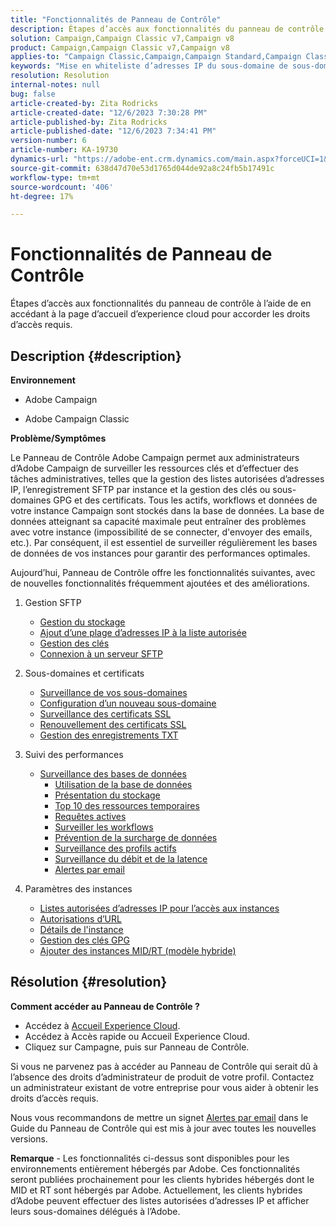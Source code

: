 ```yaml
---
title: "Fonctionnalités de Panneau de Contrôle"
description: Étapes d’accès aux fonctionnalités du panneau de contrôle
solution: Campaign,Campaign Classic v7,Campaign v8
product: Campaign,Campaign Classic v7,Campaign v8
applies-to: "Campaign Classic,Campaign,Campaign Standard,Campaign Classic v7,Campaign v8"
keywords: "Mise en whiteliste d’adresses IP du sous-domaine de sous-domaine clé KCS,gpg liste autorisée liste autorisée liste autorisée liste autorisée de flux de données délégation cname csr ssl sftp débit de surveillance des autorisations d’URL txt"
resolution: Resolution
internal-notes: null
bug: false
article-created-by: Zita Rodricks
article-created-date: "12/6/2023 7:30:28 PM"
article-published-by: Zita Rodricks
article-published-date: "12/6/2023 7:34:41 PM"
version-number: 6
article-number: KA-19730
dynamics-url: "https://adobe-ent.crm.dynamics.com/main.aspx?forceUCI=1&pagetype=entityrecord&etn=knowledgearticle&id=988765e3-6d94-ee11-be37-6045bd006a22"
source-git-commit: 638d47d70e53d1765d044de92a8c24fb5b17491c
workflow-type: tm+mt
source-wordcount: '406'
ht-degree: 17%

---
```


# Fonctionnalités de Panneau de Contrôle


Étapes d’accès aux fonctionnalités du panneau de contrôle à l’aide de en accédant à la page d’accueil d’experience cloud pour accorder les droits d’accès requis.

## Description {#description}


<b>Environnement</b>

- Adobe Campaign

- Adobe Campaign Classic

<b>Problème/Symptômes</b>

Le Panneau de Contrôle Adobe Campaign permet aux administrateurs d’Adobe Campaign de surveiller les ressources clés et d’effectuer des tâches administratives, telles que la gestion des listes autorisées d’adresses IP, l’enregistrement SFTP par instance et la gestion des clés ou sous-domaines GPG et des certificats. Tous les actifs, workflows et données de votre instance Campaign sont stockés dans la base de données. La base de données atteignant sa capacité maximale peut entraîner des problèmes avec votre instance (impossibilité de se connecter, d&#39;envoyer des emails, etc.). Par conséquent, il est essentiel de surveiller régulièrement les bases de données de vos instances pour garantir des performances optimales.

Aujourd’hui, Panneau de Contrôle offre les fonctionnalités suivantes, avec de nouvelles fonctionnalités fréquemment ajoutées et des améliorations.

1. Gestion SFTP
   - [Gestion du stockage](https://experienceleague.adobe.com/docs/control-panel/using/sftp-management/sftp-storage-management.html?lang=en)
   - [Ajout d’une plage d’adresses IP à la liste autorisée](https://experienceleague.adobe.com/docs/control-panel/using/sftp-management/ip-range-allow-listing.html?lang=en)
   - [Gestion des clés](https://experienceleague.adobe.com/docs/control-panel/using/sftp-management/key-management.html?lang=en)
   - [Connexion à un serveur SFTP](https://experienceleague.adobe.com/docs/control-panel/using/sftp-management/logging-into-sftp-server.html?lang=en)
2. Sous-domaines et certificats
   - [Surveillance de vos sous-domaines](https://experienceleague.adobe.com/docs/control-panel/using/subdomains-and-certificates/monitoring-subdomains.html?lang=en)
   - [Configuration d’un nouveau sous-domaine](https://experienceleague.adobe.com/docs/control-panel/using/subdomains-and-certificates/setting-up-new-subdomain.html?lang=fr)
   - [Surveillance des certificats SSL](https://experienceleague.adobe.com/docs/control-panel/using/subdomains-and-certificates/monitoring-ssl-certificates.html?lang=en)
   - [Renouvellement des certificats SSL](https://experienceleague.adobe.com/docs/control-panel/using/subdomains-and-certificates/renewing-subdomain-certificate.html?lang=fr)
   - [Gestion des enregistrements TXT](https://experienceleague.adobe.com/docs/control-panel/using/subdomains-and-certificates/managing-txt-records.html?lang=en)
3. Suivi des performances
   - [Surveillance des bases de données](https://experienceleague.adobe.com/docs/control-panel/using/performance-monitoring/database-monitoring/database-monitoring.html?lang=fr)
      - [Utilisation de la base de données](https://experienceleague.adobe.com/docs/control-panel/using/performance-monitoring/database-monitoring/database-utilization.html?lang=en)
      - [Présentation du stockage](https://experienceleague.adobe.com/docs/control-panel/using/performance-monitoring/database-monitoring/database-storage-overview.html?lang=en)
      - [Top 10 des ressources temporaires](https://experienceleague.adobe.com/docs/control-panel/using/performance-monitoring/database-monitoring/database-top-ten-resources.html?lang=en)
      - [Requêtes actives](https://experienceleague.adobe.com/docs/control-panel/using/performance-monitoring/database-monitoring/database-active-queries.html?lang=en)
      - [Surveiller les workflows](https://experienceleague.adobe.com/docs/control-panel/using/performance-monitoring/database-monitoring/workflow-monitoring.html?lang=fr)
      - [Prévention de la surcharge de données](https://experienceleague.adobe.com/docs/control-panel/using/performance-monitoring/database-monitoring/database-preventing-overload.html?lang=en)
      - [Surveillance des profils actifs](https://experienceleague.adobe.com/docs/control-panel/using/performance-monitoring/active-profiles-monitoring.html?lang=en)
      - [Surveillance du débit et de la latence](https://experienceleague.adobe.com/docs/control-panel/using/performance-monitoring/thoughputs-latencies.html?lang=en)
      - [Alertes par email](https://experienceleague.adobe.com/docs/control-panel/using/performance-monitoring/email-alerting.html?lang=en)
4. Paramètres des instances

   - [Listes autorisées d’adresses IP pour l’accès aux instances](https://experienceleague.adobe.com/docs/control-panel/using/instances-settings/ip-allow-listing-instance-access.html?lang=en)
   - [Autorisations d’URL](https://experienceleague.adobe.com/docs/control-panel/using/instances-settings/url-permissions.html?lang=en)
   - [Détails de l&#39;instance](https://experienceleague.adobe.com/docs/control-panel/using/instances-settings/instance-details.html?lang=en)
   - [Gestion des clés GPG](https://experienceleague.adobe.com/docs/control-panel/using/instances-settings/gpg-keys-management.html?lang=en)
   - [Ajouter des instances MID/RT (modèle hybride)](https://experienceleague.adobe.com/docs/control-panel/using/instances-settings/external-accounts.html?lang=en)



## Résolution {#resolution}


<b>Comment accéder au Panneau de Contrôle ? </b>

- Accédez à [Accueil Experience Cloud](https://experiencecloud.adobe.com).
- Accédez à Accès rapide ou Accueil Experience Cloud.
- Cliquez sur Campagne, puis sur Panneau de Contrôle.


Si vous ne parvenez pas à accéder au Panneau de Contrôle qui serait dû à l’absence des droits d’administrateur de produit de votre profil. Contactez un administrateur existant de votre entreprise pour vous aider à obtenir les droits d’accès requis.

Nous vous recommandons de mettre un signet [Alertes par email](https://experienceleague.adobe.com/docs/control-panel/using/alerts-events/email-alerting.html) dans le Guide du Panneau de Contrôle qui est mis à jour avec toutes les nouvelles versions.

<b>Remarque</b> - Les fonctionnalités ci-dessus sont disponibles pour les environnements entièrement hébergés par Adobe. Ces fonctionnalités seront publiées prochainement pour les clients hybrides hébergés dont le MID et RT sont hébergés par Adobe. Actuellement, les clients hybrides d’Adobe peuvent effectuer des listes autorisées d’adresses IP et afficher leurs sous-domaines délégués à l’Adobe.
